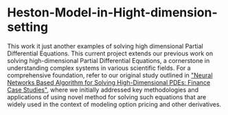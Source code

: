 # Heston-Model-in-Hight-dimension-setting
This work it just another examples of solving high dimensional Partial Differential Equations.
This current project extends our previous work on solving high-dimensional Partial Differential Equations, a cornerstone in understanding complex systems in various scientific fields. For a comprehensive foundation, refer to our original study outlined in ["Neural Networks Based Algorithm for Solving High-Dimensional PDEs: Finance Case Studies"](https://github.com/Doctor-batsy/Financial-Stochastic-Model-Corrolated-Stocks-/blob/main/RESUME%20THESIS.pdf), where we initially addressed key methodologies and applications of using novel method for solving such equations that are widely used in the context of modeling option pricing and other derivatives.


